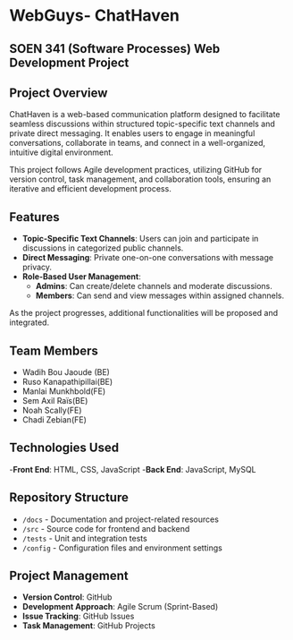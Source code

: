 # WebGuys- ChatHaven

## SOEN 341 (Software Processes) Web Development Project

## Project Overview

ChatHaven is a web-based communication platform designed to facilitate seamless discussions within structured topic-specific text channels and private direct messaging. It enables users to engage in meaningful conversations, collaborate in teams, and connect in a well-organized, intuitive digital environment.

This project follows Agile development practices, utilizing GitHub for version control, task management, and collaboration tools, ensuring an iterative and efficient development process.

## Features

- **Topic-Specific Text Channels**: Users can join and participate in discussions in categorized public channels.
- **Direct Messaging**: Private one-on-one conversations with message privacy.
- **Role-Based User Management**:
  - **Admins**: Can create/delete channels and moderate discussions.
  - **Members**: Can send and view messages within assigned channels.

As the project progresses, additional functionalities will be proposed and integrated.

## Team Members

* Wadih Bou Jaoude (BE)
* Ruso Kanapathipillai(BE)
* Manlai Munkhbold(FE)
* Sem Axil Raïs(BE)
* Noah Scally(FE)
* Chadi Zebian(FE)

## Technologies Used

-**Front End**: HTML, CSS, JavaScript
-**Back End**: JavaScript, MySQL

## Repository Structure

- `/docs` - Documentation and project-related resources
- `/src` - Source code for frontend and backend
- `/tests` - Unit and integration tests
- `/config` - Configuration files and environment settings

## Project Management

- **Version Control**: GitHub
- **Development Approach**: Agile Scrum (Sprint-Based)
- **Issue Tracking**: GitHub Issues
- **Task Management**: GitHub Projects

